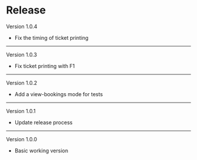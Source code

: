 # Release

Version 1.0.4

- Fix the timing of ticket printing

------------------------------

Version 1.0.3

- Fix ticket printing with F1

------------------------------

Version 1.0.2

- Add a view-bookings mode for tests

------------------------------

Version 1.0.1

- Update release process

------------------------------

Version 1.0.0

- Basic working version 

